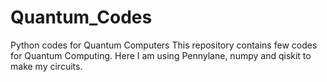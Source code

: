 # Quantum_Codes
Python codes for Quantum Computers
This repository contains few codes for Quantum Computing. 
Here I am using Pennylane, numpy and qiskit to make my circuits.
